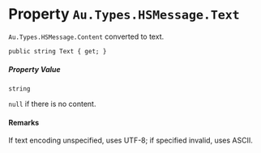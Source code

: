 # Property `Au.Types.HSMessage.Text`

`Au.Types.HSMessage.Content` converted to text.

```
public string Text { get; }
```

##### Property Value

`string`

`null` if there is no content.

#### Remarks

If text encoding unspecified, uses UTF-8; if specified invalid, uses ASCII.